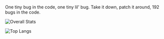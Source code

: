 One tiny bug in the code, one tiny lil' bug. Take it down, patch it around, 192 bugs in the code.

![Overall Stats](https://github-readme-stats.vercel.app/api?username=JebobaTea&count_private=true&show_icons=true&hide=contribs)


![Top Langs](https://github-readme-stats.vercel.app/api/top-langs/?username=JebobaTea)
